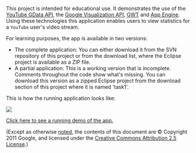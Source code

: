 This project is intended for educational use. It demonstrates the use of the [YouTube GData API](http://code.google.com/apis/youtube/overview.html), the [Google Visualization API](http://code.google.com/apis/charttools/), [GWT](http://code.google.com/webtoolkit/) and [App Engine](http://code.google.com/appengine/). Using these technologies this application enables users to view statistics for a `YouTube` user's video stream.

For learning purposes, the app is available in two versions:
  * The complete application: You can either download it from the SVN repository of this project or from the download list, where the Eclipse project is available as a ZIP file.
  * A partial application: This is a working version that is incomplete. Comments throughout the code show what's missing. You can download this version as a zipped Eclipse project from the download section of this project where it is named 'task1'.

This is how the running application looks like:

<img src='http://ytstatistics-demo.googlecode.com/files/ytstatistics-demo-screenshot.png'>

<a href='http://ytstatistics-demo.appspot.com/'>Click here to see a running demo of the app.</a>

(Except as otherwise <a href='http://code.google.com/policies.html#restrictions'>noted</a>, the contents of this document are © Copyright 2011 Google, and licensed under the <a href='http://creativecommons.org/licenses/by/2.5/'>Creative Commons Attribution 2.5 License</a>.)